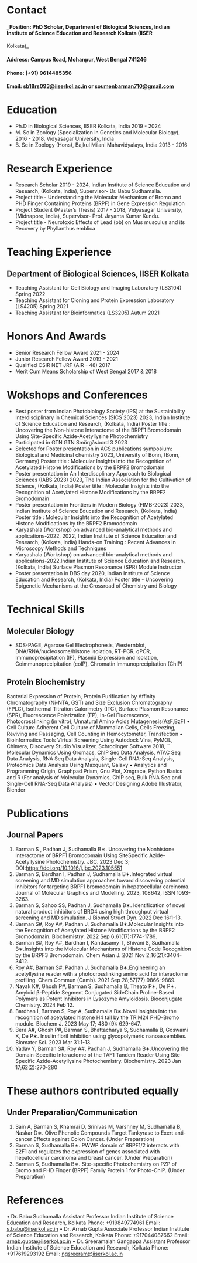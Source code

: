 # Contact
#### _Position: PhD Scholar, Department of Biological Sciences, Indian Institute of Science Education and Research Kolkata (IISER
Kolkata)_
#### Address: Campus Road, Mohanpur, West Bengal 741246
#### Phone: (+91) 9614485356
#### Email: sb18rs093@iiserkol.ac.in or soumenbarman710@gmail.com
# Education
- Ph.D in Biological Sciences, IISER Kolkata, India 2019 - 2024
- M. Sc in Zoology (Specialization in Genetics and Molecular Biology), 2016 - 2018, Vidyasagar University, India
- B. Sc in Zoology (Hons), Bajkul Milani Mahavidyalays, India 2013 - 2016
# Research Experience
- Research Scholar 2019 - 2024, Indian Institute of Science Education and Research, (Kolkata, India), Supervisor- Dr. Babu Sudhamalla.
- Project title - Understanding the Molecular Mechanism of Bromo and PHD Finger Containing Proteins (BRPF) in Gene Expression Regulation
- Project Student (Master’s Thesis) 2017 - 2018, Vidyasagar University, (Midnapore, India), Supervisor- Prof. Jayanta Kumar Kundu.
- Project title - Neurotoxic Effects of Lead (pb) on Mus musculus and its Recovery by Phyllanthus emblica
# Teaching Experience
## Department of Biological Sciences, IISER Kolkata
- Teaching Assistant for Cell Biology and Imaging Laboratory (LS3104) Spring 2022
- Teaching Assistant for Cloning and Protein Expression Laboratory (LS4205) Spring 2021
- Teaching Assistant for Bioinformatics (LS3205) Autum 2021
# Honors And Awards
- Senior Research Fellow Award 2021 - 2024
- Junior Research Fellow Award 2019 - 2021
- Qualified CSIR NET JRF (AIR - 48) 2017
- Merit Cum Means Scholarship of West Bengal 2017 & 2018
# Wokshops and Conferences
- Best poster from Indian Photobiology Society (IPS) at the Sustainibility Interdisciplinary in Chemical Sciences (SICS 2023) 2023, Indian Institute of Science Education and Research, (Kolkata, India)
Poster title : Uncovering the Non-histone Interactome of the BRPF1 Bromodomain Using Site-Specific Azide-Acetyllysine
Photochemistry
- Participated in GTN GTN Smörgåsbord 3 2023
- Selected for Poster presentation in ACS publications symposium: Biological and Medicinal chemistry 2023, University of Bonn, (Bonn, Germany)
Poster title : Molecular Insights into the Recognition of Acetylated Histone Modifications by the BRPF2 Bromodomain
- Poster presentation in An Interdiscplinary Approach to Biological Sciences (IABS 2023) 2023, The Indian Association for the Cultivation of Science, (Kolkata, India)
Poster title : Molecular Insights into the Recognition of Acetylated Histone Modifications by the BRPF2 Bromodomain
- Poster presentation in Frontiers in Modern Biology (FIMB-2023) 2023, Indian Institute of Science Education and Research, (Kolkata, India)
Poster title : Molecular Insights into the Recognition of Acetylated Histone Modifications by the BRPF2 Bromodomain
- Karyashala (Workshop) on advanced bio-analytical methods and applications-2022, 2022, Indian Institute of Science Education and Research, (Kolkata, India)
Hands-on Training : Recent Advances In Microscopy Methods and Techniques
- Karyashala (Workshop) on advanced bio-analytical methods and applications-2022,Indian Institute of Science Education and Research, (Kolkata, India)
Surface Plasmon Resonance (SPR) Module Instructor
- Poster presentation in DBS day 2020, Indian Institute of Science Education and Research, (Kolkata, India)
Poster title - Uncovering Epigenetic Mechanisms at the Crossroad of Chemistry and Biology
# Technical Skills
## Molecular Biology
- SDS-PAGE, Agarose Gel Electrophoresis, Westernblot, DNA/RNA/nucleosome/histone isolation, RT-PCR, qPCR, Immunoprecipitation (IP), Plasmid Expression and Isolation, Coimmunoprecipitation (coIP), Chromatin Immunoprecipitation (ChIP)
## Protein Biochemistry
Bacterial Expression of Protein, Protein Purification by Affinity Chromatography (Ni-NTA, GST) and Size Exclusion
Chromatography (FPLC), Isothermal Titration Calorimetry (ITC), Surface Plasmon Resonance (SPR), Fluorescence Polarization (FP), In-Gel Fluorescence, Photocrosslinking (in vitro), Unnatural Amino Acids Mutagenesis(AzF,BzF)
• Cell Culture
Adherent Cell Culture of Mammalian Cells, Cells Freezing, Reviving and Passaging, Cell Counting in Hemocytometer,
Transfection
• Bioinformatics Tools
Virtual Screening Using Autodock Vina, PyMOL, Chimera, Discovery Studio Visualizer, Schrodinger Software 2018, ¨
Molecular Dynamics Using Gromacs, ChIP Seq Data Analysis, ATAC Seq Data Analysis, RNA Seq Data Analysis,
Single-Cell RNA-Seq Analysis, Proteomics Data Analysis Using Maxquant, Galaxy
• Analytics and Programming
Origin, Graphpad Prism, Gnu Plot, Xmgrace, Python Basics and R (For analysis of Molecular Dynamics, ChIP seq, Bulk
RNA Seq and Single-Cell RNA-Seq Data Analysis)
• Vector Designing
Adobe Illustrator, Blender
# Publications
## Journal Papers
1. Barman S , Padhan J, Sudhamalla B∗. Uncovering the Nonhistone Interactome of BRPF1 Bromodomain Using SiteSpecific Azide-Acetyllysine Photochemistry. JBC. 2023 Dec 3; DOI:https://doi.org/10.1016/j.jbc.2023.105551
2. Barman S, Bardhan I, Padhan J, Sudhamalla B∗.Integrated virtual screening and MD simulation approaches toward
discovering potential inhibitors for targeting BRPF1 bromodomain in hepatocellular carcinoma. Journal of Molecular
Graphics and Modelling. 2023, 108642, ISSN 1093-3263.
3. Barman S, Sahoo SS, Padhan J, Sudhamalla B∗. Identification of novel natural product inhibitors of BRD4 using high
throughput virtual screening and MD simulation. J Biomol Struct Dyn. 2022 Dec 16:1-13.
4. Barman S#, Roy A#, Padhan J, Sudhamalla B∗.Molecular Insights into the Recognition of Acetylated Histone Modifications by the BRPF2 Bromodomain. Biochemistry. 2022 Sep 6;61(17):1774-1789.
5. Barman S#, Roy A#, Bardhan I, Kandasamy T, Shivani S, Sudhamalla B∗.Insights into the Molecular Mechanisms of
Histone Code Recognition by the BRPF3 Bromodomain. Chem Asian J. 2021 Nov 2;16(21):3404-3412.
6. Roy A#, Barman S#, Padhan J, Sudhamalla B∗.Engineering an acetyllysine reader with a photocrosslinking amino acid
for interactome profiling. Chem Commun (Camb). 2021 Sep 28;57(77):9866-9869.
7. Nayak K#, Ghosh P#, Barman S, Sudhamalla B, Theato P∗, De P∗. Amyloid β-Peptide Segment Conjugated SideChain Proline-Based Polymers as Potent Inhibitors in Lysozyme Amyloidosis. Bioconjugate Chemistry. 2024 Feb 12.
8. Bardhan I, Barman S, Roy A, Sudhamalla B∗.Novel insights into the recognition of acetylated histone H4 tail by the
TRIM24 PHD-Bromo module. Biochem J. 2023 May 17; 480 (9): 629-647.
9. Bera A#, Ghosh P#, Barman S, Bhattacharya S, Sudhamalla B, Goswami K, De P∗. Insulin fibril inhibition using
glycopolymeric nanoassemblies. Biomater Sci. 2023 Mar 31:1-13.
10. Yadav Y, Barman S#, Roy A#, Padhan J, Sudhamalla B∗.Uncovering the Domain-Specific Interactome of the TAF1
Tandem Reader Using Site-Specific Azide-Acetyllysine Photochemistry. Biochemistry. 2023 Jan 17;62(2):270-280
 # These authors contributed equally
## Under Preparation/Communication
1. Sain A, Barman S, Khamrai D, Srinivas M, Varshney M, Sudhamalla B, Naskar D∗. Olive Phenolic Compounds Target
Tankyrase to Exert anti-cancer Effects against Colon Cancer. (Under Preparation)
2. Barman S, Sudhamalla B∗. PWWP domain of BRPF1/2 interacts with E2F1 and regulates the expression of genes
associated with hepatocellular carcinoma and breast cancer. (Under Preparation)
3. Barman S, Sudhamalla B∗. Site-specific Photochemistry on PZP of Bromo and PHD Finger (BRPF) Family Protein 1
for Photo-ChIP. (Under Preparation)
# References
• Dr. Babu Sudhamalla
Assistant Professor
Indian Institute of Science Education and Research, Kolkata
Phone: +919849774961
Email: s.babu@iiserkol.ac.in
• Dr. Arnab Gupta
Associate Professor
Indian Institute of Science Education and Research, Kolkata
Phone: +917044087662
Email: arnab.gupta@iiserkol.ac.in
• Dr. Sreeramaiah Gangappa
Assistant Professor
Indian Institute of Science Education and Research, Kolkata
Phone: +917619293192
Email: ngsreeram@iiserkol.ac.in
